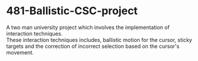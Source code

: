 # 481-Ballistic-CSC-project

A two man university project which involves the implementation of interaction techniques. <br>
These interaction techniques includes, ballistic motion for the cursor, sticky targets and the correction of incorrect selection based on the cursor's movement.
